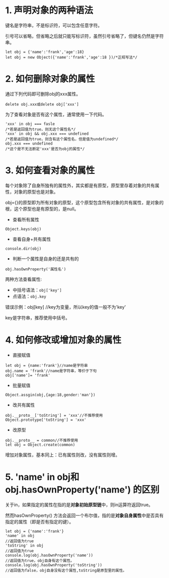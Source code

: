 # 1. 声明对象的两种语法

键名是字符串，不是标识符，可以包含任意字符。

引号可以省略，但省略之后就只能写标识符，虽然引号省略了，但键名仍然是字符串。

```
let obj = {'name':'frank','age':18}
let obj = new Object({'name':'frank','age':18 })/*正规写法*/
```

# 2. 如何删除对象的属性

通过下列代码即可删除obj的xxx属性。

```
delete obj.xxx或delete obj['xxx']
```

为了查看对象是否有这个属性，通常使用一下代码。

```
'xxx' in obj === fasle
/*若是返回值为true，则无这个属性名*/
'xxx' in obj && obj.xxx === undefined
/*若是返回值为true，则含有这个属性名，但是值为undefined*/
obj.xxx === undefined
/*这个是不无法断定'xxx'是否为obj的属性*/
```

# 3. 如何查看对象的属性

每个对象除了自身所独有的属性外，其实都是有原型，原型里存着对象的共有属性，对象的原型也是对象。

obj={}的原型即为所有对象的原型，这个原型包含所有对象的共有属性，是对象的根，这个原型也是有原型的，是null。

* 查看所有属性

```
Object.keys(obj)
```

* 查看自身+共有属性

```
console.dir(obj)
```

* 判断一个属性是自身的还是共有的

```
obj.hasOwnProperty('属性名')
```

两种方法查看属性:

* 中括号语法：`obj['key']`
* 点语法：`obj.key`

错误示例：obj[key] //key为变量，所以key的值一般不为'key'

key是字符串，推荐使用中括号。

# 4. 如何修改或增加对象的属性

* 直接赋值

```
let obj = {name:'frank'}//name是字符串
obj.name = 'frank'//name是字符串，等价于下句
obj['name']= 'frank'
```

* 批量赋值

```
Object.assgin(obj,{age:18,gender:'man'})
```

* 改共有属性

```
obj.__proto__['toString'] = 'xxx'//不推荐使用
Object.prototype['toString'] = 'xxx'
```

* 改原型

```
obj.__proto__ = common//不推荐使用
let obj = Object.create(common)
```

增加对象属性，基本同上：已有属性则改，没有属性则增。

# 5. 'name' in obj和obj.hasOwnProperty('name') 的区别

关于in，如果指定的属性在指的是**对象初始原型链**中，则in运算符返回true。

然而hasOwnProperty() 方法会返回一个布尔值，指的是**对象自身属性**中是否具有指定的属性（即是否有指定的键）。

```
let obj = {'name':'frank'}
'name' in obj
//返回值为true
'toString' in obj
//返回值为true
console.log(obj.hasOwnProperty('name'))
//返回值为true，obj自身有这个属性。
console.log(obj.hasOwnProperty('toString'))
//返回值为false，obj自身没有这个属性,toString是原型里的属性。
```
